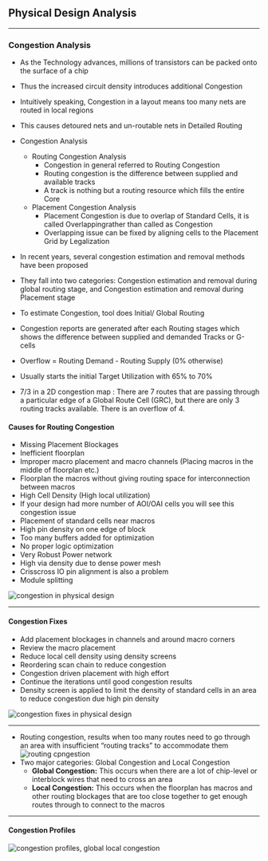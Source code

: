 ## Physical Design Analysis

------

### **Congestion Analysis**

- As the Technology advances, millions of transistors can be packed onto the surface of a chip

- Thus the increased circuit density introduces additional Congestion

- Intuitively speaking, Congestion in a layout means too many nets are routed in local regions

- This causes detoured nets and un-routable nets in Detailed Routing

  

- Congestion Analysis

	- Routing Congestion Analysis
		- Congestion in general referred to Routing Congestion
		- Routing congestion is the difference between supplied and available tracks
		- A track is nothing but a routing resource which fills the entire Core
	- Placement Congestion Analysis
		- Placement Congestion is due to overlap of Standard Cells, it is called Overlappingrather than called as Congestion
		- Overlapping issue can be fixed by aligning cells to the Placement Grid by Legalization

- In recent years, several congestion estimation and removal methods have been proposed
- They fall into two categories: Congestion estimation and removal during global routing stage, and Congestion estimation and removal during Placement stage
- To estimate Congestion, tool does Initial/ Global Routing
- Congestion reports are generated after each Routing stages which shows the difference between supplied and demanded Tracks or G-cells
- Overflow = Routing Demand - Routing Supply (0% otherwise)
- Usually starts the initial Target Utilization with 65% to 70%
- 7/3 in a 2D congestion map : There are 7 routes that are passing through a particular edge of a Global Route Cell (GRC), but there are only 3 routing tracks available. There is an overflow of 4.



#### **Causes for Routing Congestion**

- Missing Placement Blockages
- Inefficient floorplan
- Improper macro placement and macro channels (Placing macros in the middle of floorplan etc.)
- Floorplan the macros without giving routing space for interconnection between macros
- High Cell Density (High local utilization)
- If your design had more number of AOI/OAI cells you will see this congestion issue
- Placement of standard cells near macros
- High pin density on one edge of block
- Too many buffers added for optimization
- No proper logic optimization
- Very Robust Power network
- High via density due to dense power mesh
- Crisscross IO pin alignment is also a problem
- Module splitting


![congestion in physical design](congestion.JPG)


------

#### **Congestion Fixes**
- Add placement blockages in channels and around macro corners
- Review the macro placement
- Reduce local cell density using density screens
- Reordering scan chain to reduce congestion
- Congestion driven placement with high effort
- Continue the iterations until good congestion results
- Density screen is applied to limit the density of standard cells in an area to reduce congestion due high pin density 

![congestion fixes in physical design](congestion1.JPG)


------

- Routing congestion, results when too many routes need to go through an area with insufficient “routing tracks” to accommodate them ![routing cpngestion](congestion2.JPG)
- Two major categories: Global Congestion and Local Congestion
	- **Global Congestion:** This occurs when there are a lot of chip-level or interblock wires that need to cross an area
	- **Local Congestion:** This occurs when the floorplan has macros and other routing blockages that are too close together to get enough routes through to connect to the macros

------

#### **Congestion Profiles**

![congestion profiles, global local congestion](congestion3.JPG)